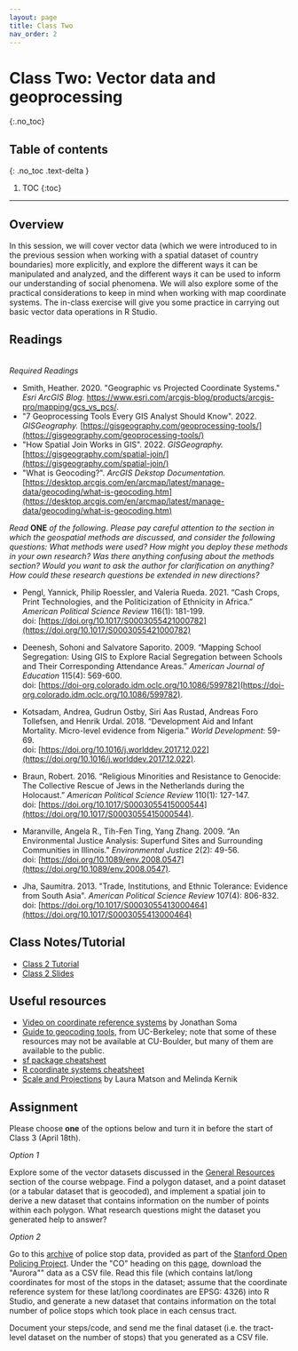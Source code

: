 ```yaml
---
layout: page
title: Class Two
nav_order: 2
---
```


# Class Two: Vector data and geoprocessing
{:.no_toc}

## Table of contents
{: .no_toc .text-delta }

1. TOC
{:toc}

---

## Overview

In this session, we will cover vector data (which we were introduced to in the previous session when working with a spatial dataset of country boundaries) more explicitly, and explore the different ways it can be manipulated and analyzed, and the different ways it can be used to inform our understanding of social phenomena. We will also explore some of the practical considerations to keep in mind when working with map coordinate systems. The in-class exercise will give you some practice in carrying out basic vector data operations in R Studio. 

## Readings
\
*Required Readings*

* Smith, Heather. 2020. "Geographic vs Projected Coordinate Systems." *Esri ArcGIS Blog.* https://www.esri.com/arcgis-blog/products/arcgis-pro/mapping/gcs_vs_pcs/. 
* "7 Geoprocessing Tools Every GIS Analyst Should Know". 2022. *GISGeography.* [https://gisgeography.com/geoprocessing-tools/](https://gisgeography.com/geoprocessing-tools/) 
* "How Spatial Join Works in GIS". 2022. *GISGeography.* [https://gisgeography.com/spatial-join/](https://gisgeography.com/spatial-join/)
* "What is Geocoding?". *ArcGIS Dekstop Documentation.* [https://desktop.arcgis.com/en/arcmap/latest/manage-data/geocoding/what-is-geocoding.htm](https://desktop.arcgis.com/en/arcmap/latest/manage-data/geocoding/what-is-geocoding.htm) 

*Read* **ONE** *of the following*. *Please pay careful attention to the section in which the geospatial methods are discussed, and consider the following questions: What methods were used? How might you deploy these methods in your own research? Was there anything confusing about the methods section? Would you want to ask the author for clarification on anything? How could these research questions be extended in new directions?* 

* Pengl, Yannick, Philip Roessler, and Valeria Rueda. 2021. “Cash Crops, Print Technologies, and the Politicization of Ethnicity in Africa.” *American Political Science Review* 116(1): 181-199.\
doi: [https://doi.org/10.1017/S0003055421000782](https://doi.org/10.1017/S0003055421000782)

* Deenesh, Sohoni and Salvatore Saporito. 2009. “Mapping School Segregation: Using GIS to Explore Racial Segregation between Schools and Their Corresponding Attendance Areas.” *American Journal of Education* 115(4): 569-600.\
doi: [https://doi-org.colorado.idm.oclc.org/10.1086/599782](https://doi-org.colorado.idm.oclc.org/10.1086/599782).

* Kotsadam, Andrea, Gudrun Ostby, Siri Aas Rustad, Andreas Foro Tollefsen, and Henrik Urdal. 2018. “Development Aid and Infant Mortality. Micro-level evidence from Nigeria.” *World Development*: 59-69.\
doi: [https://doi.org/10.1016/j.worlddev.2017.12.022](https://doi.org/10.1016/j.worlddev.2017.12.022). 

* Braun, Robert. 2016. “Religious Minorities and Resistance to Genocide: The Collective Rescue of Jews in the Netherlands during the Holocaust.” *American Political Science Review* 110(1): 127-147.\
doi: [https://doi.org/10.1017/S0003055415000544](https://doi.org/10.1017/S0003055415000544). 

* Maranville, Angela R., Tih-Fen Ting, Yang Zhang. 2009. “An Environmental Justice Analysis: Superfund Sites and Surrounding Communities in Illinois.” *Environmental Justice* 2(2): 49-56.\
doi: [https://doi.org/10.1089/env.2008.0547](https://doi.org/10.1089/env.2008.0547).

* Jha, Saumitra. 2013. "Trade, Institutions, and Ethnic Tolerance: Evidence from South Asia". *American Political Science Review* 107(4): 806-832.\
doi: [https://doi.org/10.1017/S0003055413000464](https://doi.org/10.1017/S0003055413000464)

## Class Notes/Tutorial

* [Class 2 Tutorial](class_notes/class2/class2_tutorial.html)
* [Class 2 Slides](class_notes/class2/Class2Presentation.pdf)

## Useful resources

* [Video on coordinate reference systems](https://www.youtube.com/watch?v=xJyJlKbZFlc&t=606s) by Jonathan Soma
* [Guide to geocoding tools](https://guides.lib.berkeley.edu/gis/geocoding), from UC-Berkeley; note that some of these resources may not be available at CU-Boulder, but many of them are available to the public. 
* [sf package cheatsheet](https://github.com/rstudio/cheatsheets/blob/main/sf.pdf)
* [R coordinate systems cheatsheet](https://www.nceas.ucsb.edu/sites/default/files/2020-04/OverviewCoordinateReferenceSystems.pdf)
* [Scale and Projections](https://open.lib.umn.edu/mapping/chapter/3-scale-and-projections/) by Laura Matson and Melinda Kernik

## Assignment

Please choose **one** of the options below and turn it in before the start of Class 3 (April 18th). 

*Option 1*

Explore some of the vector datasets discussed in the [General Resources](/resources.md) section of the course webpage. Find a polygon dataset, and a point dataset (or a tabular dataset that is geocoded), and implement a spatial join to derive a new dataset that contains information on the number of points within each polygon. What research questions might the dataset you generated help to answer? 

*Option 2* 

Go to this [archive](https://openpolicing.stanford.edu/data/) of police stop data, provided as part of the [Stanford Open Policing Project](https://openpolicing.stanford.edu/). Under the "CO" heading on this [page](https://openpolicing.stanford.edu/data/), download the "Aurora"" data as a CSV file. Read this file (which contains lat/long coordinates for most of the stops in the dataset; assume that the coordinate reference system for these lat/long coordinates are EPSG: 4326) into R Studio, and generate a new dataset that contains information on the total number of police stops which took place in each census tract. 

Document your steps/code, and send me the final dataset (i.e. the tract-level dataset on the number of stops) that you generated as a CSV file. 






